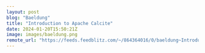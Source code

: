 ```yaml
---
layout: post
blog: "Baeldung"
title: "Introduction to Apache Calcite"
date: 2024-01-20T15:50:21Z
image: images/baeldung.png
remote_url: "https://feeds.feedblitz.com/~/864364016/0/baeldung~Introduction-to-Apache-Calcite"
---
```

